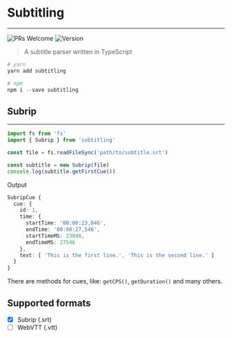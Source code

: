 # Subtitling
------
![PRs Welcome](https://img.shields.io/badge/PRs-welcome-brightgreen.svg) ![Version](https://img.shields.io/github/package-json/v/AlexandreMT/subtitling)

> A subtitle parser written in TypeScript

```s
# yarn
yarn add subtitling

# npm
npm i --save subtitling
```

## Subrip
------

```typescript
import fs from 'fs'
import { Subrip } from 'subtitling'

const file = fs.readFileSync('path/to/subtitle.srt')

const subtitle = new Subrip(file)
console.log(subtitle.getFirstCue())
```

Output

```typescript
SubripCue {
  cue: {
    id: 1,
    time: {
      startTime: '00:00:23,046',
      endTime: '00:00:27,546',
      startTimeMS: 23046,
      endTimeMS: 27546
    },
    text: [ 'This is the first line.', 'This is the second line.' ]
  }
}
```
There are methods for cues, like: `getCPS()`, `getDuration()` and many others.

## Supported formats
- [x] Subrip (.srt)
- [ ] WebVTT (.vtt)